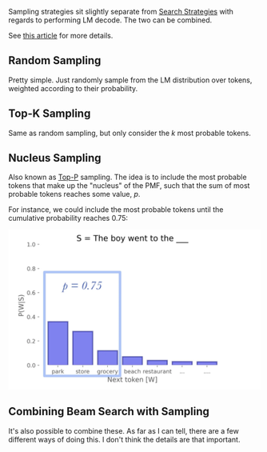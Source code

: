 Sampling strategies sit slightly separate from [Search Strategies](Search%20Strategies.md) with regards to performing LM decode. The two can be combined.

See [this article](https://blog.allenai.org/a-guide-to-language-model-sampling-in-allennlp-3b1239274bc3) for more details.

## Random Sampling
Pretty simple. Just randomly sample from the LM distribution over tokens, weighted according to their probability.

## Top-K Sampling
Same as random sampling, but only consider the $k$ most probable tokens.

## Nucleus Sampling
Also known as [Top-P](https://docs.cohere.ai/docs/controlling-generation-with-top-k-top-p) sampling. The idea is to include the most probable tokens that make up the "nucleus" of the PMF, such that the sum of most probable tokens reaches some value, $p$.

For instance, we could include the most probable tokens until the cumulative probability reaches 0.75:

![](_attachments/Screenshot%202023-03-09%20at%2018.18.17.png)

## Combining Beam Search with Sampling
It's also possible to combine these. As far as I can tell, there are a few different ways of doing this. I don't think the details are that important.
